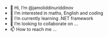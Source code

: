 - 👋 Hi, I’m @jamoliddinuriddinov
- 👀 I’m interested in maths, English and coding
- 🌱 I’m currently learning .NET framework
- 💞️ I’m looking to collaborate on ...
- 📫 How to reach me ...

<!---
jamoliddinuriddinov/jamoliddinuriddinov is a ✨ special ✨ repository because its `README.md` (this file) appears on your GitHub profile.
You can click the Preview link to take a look at your changes.
--->
